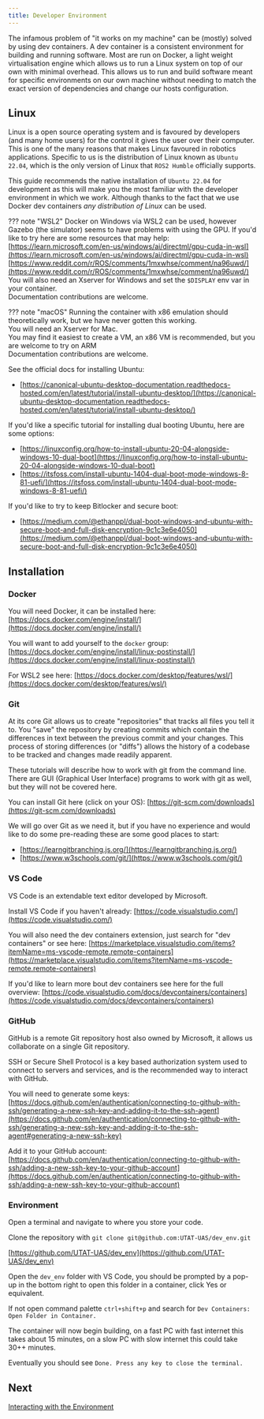 ```yaml
---
title: Developer Environment
---
```


The infamous problem of "it works on my machine" can be (mostly) solved by using dev containers. A dev container is a consistent environment for building and running software. Most are run on Docker, a light weight virtualisation engine which allows us to run a Linux system on top of our own with minimal overhead. This allows us to run and build software meant for specific environments on our own machine without needing to match the exact version of dependencies and change our hosts configuration.

## Linux

Linux is a open source operating system and is favoured by developers (and many home users) for the control it gives the user over their computer. This is one of the many reasons that makes Linux favoured in robotics applications. Specific to us is the distribution of Linux known as `Ubuntu 22.04`, which is the only version of Linux that `ROS2 Humble` officially supports.

This guide recommends the native installation of `Ubuntu 22.04` for development as this will make you the most familiar with the developer environment in which we work. Although thanks to the fact that we use Docker dev containers *any distribution of Linux* can be used.

??? note "WSL2"
    Docker on Windows via WSL2 can be used, however Gazebo (the simulator) seems to have problems with using the GPU. If you'd like to try here are some resources that may help: <br>
    [https://learn.microsoft.com/en-us/windows/ai/directml/gpu-cuda-in-wsl](https://learn.microsoft.com/en-us/windows/ai/directml/gpu-cuda-in-wsl) <br>
    [https://www.reddit.com/r/ROS/comments/1mxwhse/comment/na96uwd/](https://www.reddit.com/r/ROS/comments/1mxwhse/comment/na96uwd/) <br>
    You will also need an Xserver for Windows and set the `$DISPLAY` env var in your container. <br>
    Documentation contributions are welcome.

??? note "macOS"
    Running the container with x86 emulation should theoretically work, but we have never gotten this working. <br>
    You will need an Xserver for Mac. <br>
    You may find it easiest to create a VM, an x86 VM is recommended, but you are welcome to try on ARM <br>
    Documentation contributions are welcome.

See the official docs for installing Ubuntu:

- [https://canonical-ubuntu-desktop-documentation.readthedocs-hosted.com/en/latest/tutorial/install-ubuntu-desktop/](https://canonical-ubuntu-desktop-documentation.readthedocs-hosted.com/en/latest/tutorial/install-ubuntu-desktop/)

If you'd like a specific tutorial for installing dual booting Ubuntu, here are some options:

- [https://linuxconfig.org/how-to-install-ubuntu-20-04-alongside-windows-10-dual-boot](https://linuxconfig.org/how-to-install-ubuntu-20-04-alongside-windows-10-dual-boot)
- [https://itsfoss.com/install-ubuntu-1404-dual-boot-mode-windows-8-81-uefi/](https://itsfoss.com/install-ubuntu-1404-dual-boot-mode-windows-8-81-uefi/)

If you'd like to try to keep Bitlocker and secure boot:

- [https://medium.com/@ethanppl/dual-boot-windows-and-ubuntu-with-secure-boot-and-full-disk-encryption-9c1c3e6e4050](https://medium.com/@ethanppl/dual-boot-windows-and-ubuntu-with-secure-boot-and-full-disk-encryption-9c1c3e6e4050)


## Installation

### Docker

You will need Docker, it can be installed here: [https://docs.docker.com/engine/install/](https://docs.docker.com/engine/install/)

You will want to add yourself to the `docker` group: [https://docs.docker.com/engine/install/linux-postinstall/](https://docs.docker.com/engine/install/linux-postinstall/)

For WSL2 see here: [https://docs.docker.com/desktop/features/wsl/](https://docs.docker.com/desktop/features/wsl/)

### Git

At its core Git allows us to create "repositories" that tracks all files you tell it to. You "save" the repository by creating commits which contain the differences in text between the previous commit and your changes. This process of storing differences (or "diffs") allows the history of a codebase to be tracked and changes made readily apparent.

These tutorials will describe how to work with git from the command line. There are GUI (Graphical User Interface) programs to work with git as well, but they will not be covered here.

You can install Git here (click on your OS): [https://git-scm.com/downloads](https://git-scm.com/downloads)

We will go over Git as we need it, but if you have no experience and would like to do some pre-reading these are some good places to start:

- [https://learngitbranching.js.org/](https://learngitbranching.js.org/)
- [https://www.w3schools.com/git/](https://www.w3schools.com/git/)

### VS Code

VS Code is an extendable text editor developed by Microsoft.

Install VS Code if you haven't already: [https://code.visualstudio.com/](https://code.visualstudio.com/)

You will also need the dev containers extension, just search for "dev containers" or see here: [https://marketplace.visualstudio.com/items?itemName=ms-vscode-remote.remote-containers](https://marketplace.visualstudio.com/items?itemName=ms-vscode-remote.remote-containers)

If you'd like to learn more bout dev containers see here for the full overview: [https://code.visualstudio.com/docs/devcontainers/containers](https://code.visualstudio.com/docs/devcontainers/containers)

### GitHub

GitHub is a remote Git repository host also owned by Microsoft, it allows us collaborate on a single Git repository.

SSH or Secure Shell Protocol is a key based authorization system used to connect to servers and services, and is the recommended way to interact with GitHub.

You will need to generate some keys: [https://docs.github.com/en/authentication/connecting-to-github-with-ssh/generating-a-new-ssh-key-and-adding-it-to-the-ssh-agent](https://docs.github.com/en/authentication/connecting-to-github-with-ssh/generating-a-new-ssh-key-and-adding-it-to-the-ssh-agent#generating-a-new-ssh-key)

Add it to your GitHub account: [https://docs.github.com/en/authentication/connecting-to-github-with-ssh/adding-a-new-ssh-key-to-your-github-account](https://docs.github.com/en/authentication/connecting-to-github-with-ssh/adding-a-new-ssh-key-to-your-github-account)

### Environment

Open a terminal and navigate to where you store your code.

Clone the repository with `git clone git@github.com:UTAT-UAS/dev_env.git`

[https://github.com/UTAT-UAS/dev_env](https://github.com/UTAT-UAS/dev_env)

Open the `dev_env` folder with VS Code, you should be prompted by a pop-up in the bottom right to open this folder in a container, click Yes or equivalent.

If not open command palette `ctrl+shift+p` and search for `Dev Containers: Open Folder in Container.`

The container will now begin building, on a fast PC with fast internet this takes about 15 minutes, on a slow PC with slow internet this could take 30++ minutes.

Eventually you should see `Done. Press any key to close the terminal.`

## Next

[Interacting with the Environment](./2._Interacting_with_the_Environment.md)
